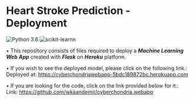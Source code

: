 # Heart Stroke Prediction - Deployment
![Python 3.6](https://img.shields.io/badge/Python-3.6-brightgreen.svg) ![scikit-learnn](https://img.shields.io/badge/Library-Scikit_Learn-orange.svg)

• This repository consists of files required to deploy a ___Machine Learning Web App___ created with ___Flask___ on ___Heroku___ platform.

• If you wish to see the deployed model, please click on the following link.:<br />
Deployed at: https://cyberchondriawebapp-5bdc189872bc.herokuapp.com

• If you are looking for the code, click on the link provided below for it.:<br />
Link: https://github.com/wkaandemir/cyberchondria.webapp
